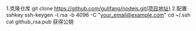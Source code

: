 1.克隆仓库
git clone https://github.com/gulifang/nodejs.git(项目地址)
2.配置sshkey
ssh-keygen -t rsa -b 4096 -C "your_email@example.com"
cd ~/.ssh
cat github_rsa.pub  获得公钥